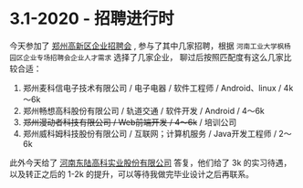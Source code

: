 # 3.1-2020 - 招聘进行时

今天参加了  [郑州高新区企业招聘会](https://computer.haut.edu.cn/info/1074/8208.htm) , 参与了其中几家招聘，根据 `河南工业大学枫杨园区企业专场招聘会企业人才需求` 选择了几家企业， 聊过后按照匹配度有这么几家比较合适：

1. 郑州麦科信电子技术有限公司 / 电子电器 / 软件工程师 / Android、linux / 4k～6k
2. 郑州畅想高科股份有限公司 / 轨道交通 / 软件开发 / Android / 4～6k
3. ~~郑州漫动者科技有限公司 / Web前端开发 / 4～6k~~ /  培训公司
4. 郑州威科姆科技股份有限公司 / 互联网；计算机服务 / Java开发工程师 / 2～6k

此外今天给了 [河南东陆高科实业股份有限公司](http://www.dlrfid.com/) 答复，他们给了 3k 的实习待遇，以及转正之后的 1-2k 的提升，可以等待我做完毕业设计之后再联系。
